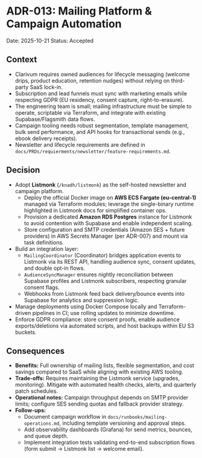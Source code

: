 # ADR-013: Mailing Platform & Campaign Automation
Date: 2025-10-21
Status: Accepted

## Context
- Clarivum requires owned audiences for lifecycle messaging (welcome drips, product education, retention nudges) without relying on third-party SaaS lock-in.
- Subscription and lead funnels must sync with marketing emails while respecting GDPR (EU residency, consent capture, right-to-erasure).
- The engineering team is small; mailing infrastructure must be simple to operate, scriptable via Terraform, and integrate with existing Supabase/Flagsmith data flows.
- Campaign tooling needs robust segmentation, template management, bulk send performance, and API hooks for transactional sends (e.g., ebook delivery receipts).
- Newsletter and lifecycle requirements are defined in `docs/PRDs/requierments/newsletter/feature-requirements.md`.

## Decision
- Adopt **Listmonk** (`/knadh/listmonk`) as the self-hosted newsletter and campaign platform.
  - Deploy the official Docker image on **AWS ECS Fargate (eu-central-1)** managed via Terraform modules; leverage the single-binary runtime highlighted in Listmonk docs for simplified container ops.
  - Provision a dedicated **Amazon RDS Postgres** instance for Listmonk to avoid contention with Supabase and enable independent scaling.
  - Store configuration and SMTP credentials (Amazon SES + future providers) in AWS Secrets Manager (per ADR-007) and mount via task definitions.
- Build an integration layer:
  - `MailingCoordinator` (Coordinator) bridges application events to Listmonk via its REST API, handling audience sync, consent updates, and double opt-in flows.
  - `AudienceSyncManager` ensures nightly reconciliation between Supabase profiles and Listmonk subscribers, respecting granular consent flags.
  - Webhooks from Listmonk feed back delivery/bounce events into Supabase for analytics and suppression logic.
- Manage deployments using Docker Compose locally and Terraform-driven pipelines in CI; use rolling updates to minimize downtime.
- Enforce GDPR compliance: store consent proofs, enable audience exports/deletions via automated scripts, and host backups within EU S3 buckets.

## Consequences
- **Benefits:** Full ownership of mailing lists, flexible segmentation, and cost savings compared to SaaS while aligning with existing AWS tooling.
- **Trade-offs:** Requires maintaining the Listmonk service (upgrades, monitoring). Mitigate with automated health checks, alerts, and quarterly patch schedules.
- **Operational notes:** Campaign throughput depends on SMTP provider limits; configure SES sending quotas and fallback provider strategy.
- **Follow-ups:**
  - Document campaign workflow in `docs/runbooks/mailing-operations.md`, including template versioning and approval steps.
  - Add observability dashboards (Grafana) for send metrics, bounces, and queue depth.
  - Implement integration tests validating end-to-end subscription flows (form submit → Listmonk list → welcome email).
